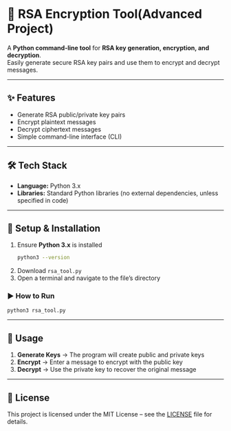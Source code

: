 # 🔐 RSA Encryption Tool(Advanced Project)

A **Python command-line tool** for **RSA key generation, encryption, and decryption**.  
Easily generate secure RSA key pairs and use them to encrypt and decrypt messages.  

---

## ✨ Features
- Generate RSA public/private key pairs  
- Encrypt plaintext messages  
- Decrypt ciphertext messages  
- Simple command-line interface (CLI)  

---

## 🛠️ Tech Stack
- **Language:** Python 3.x  
- **Libraries:** Standard Python libraries (no external dependencies, unless specified in code)  

---

## 🚀 Setup & Installation
1. Ensure **Python 3.x** is installed  
   ```bash
   python3 --version
   ```
2. Download `rsa_tool.py`
3. Open a terminal and navigate to the file’s directory

### ▶️ How to Run
```bash
python3 rsa_tool.py
```

---

## 🎯 Usage
1. **Generate Keys** → The program will create public and private keys
2. **Encrypt** → Enter a message to encrypt with the public key
3. **Decrypt** → Use the private key to recover the original message

---

## 📜 License
This project is licensed under the MIT License – see the [LICENSE](LICENSE) file for details.
